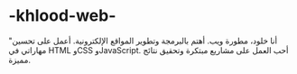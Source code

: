 # -khlood-web-



"أنا خلود، مطورة ويب. أهتم بالبرمجة وتطوير المواقع الإلكترونية. أعمل على تحسين مهاراتي في HTML وCSS وJavaScript. أحب العمل على مشاريع مبتكرة وتحقيق نتائج مميزة.